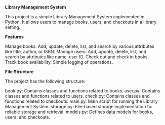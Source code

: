 **Library Management System**

This project is a simple Library Management System implemented in Python. It allows users to manage books, users, and checkouts in a library setting.


**Features**

Manage books: Add, update, delete, list, and search by various attributes like title, author, or ISBN.
Manage users: Add, update, delete, list, and search by attributes like name, user ID.
Check out and check in books.
Track book availability.
Simple logging of operations.


**File Structure**

The project has the following structure:

book.py: Contains classes and functions related to books.
user.py: Contains classes and functions related to users.
check.py: Contains classes and functions related to checkouts.
main.py: Main script for running the Library Management System.
storage.py: File-based storage implementation for reliable storage and retrieval.
models.py: Defines data models for books, users, and checkouts.
